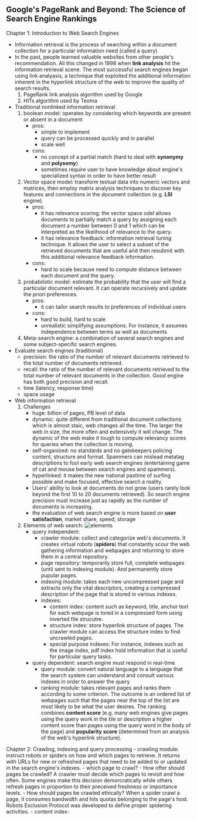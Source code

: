 ## Google's PageRank and Beyond: The Science of Search Engine Rankings
Chapter 1: Introduction to Web Search Engines
- Information retrieval is the process of searching within a document collection for a particular information need (called a query)
- In the past, people learned valuable websites from other people's recommendation. All this changed in 1998 when **link analysis** hit the information retrieval scene. The most successful search engines began using link analyasis, a technique that exploited the additional information inherent in the hyperlink structure of the web to improve the quality of search results.
    1. PageRank link analysis algorithm used by Google
    2. HITs algorithm used by Teoma
- Traditional nonlinked information retrieval
    1. boolean model: operates by considering which keywords are present or absent in a document
        - pros:
            - simple to implement
            - query can be processed quickly and in parallel
            - scale well
        - cons:
            - no concept of a partial match (hard to deal with **synonymy** and **polysemy**)
            - sometimes require user to have knowledge about engine's specialized syntax in order to have better result
     2. Vector space model: transform textual data into numeric vectors and matrices, then employ matrix analysis techniques to discover key features and connections in the document collection (e.g. **LSI** engine).
        - pros:
            - it has relevance scoring: the vector space odel allows documents to partially match a query by assigning each document a number between 0 and 1 which can be interpreted as the likelihood of relevance to the query.
            - it has relevance feedback: information retrieval tuning technique. It allows the user to select a subset of the retrieved documents that are useful and then resubmit with this additional relevance feedback information.
        - cons:
            - hard to scale because need to compute distance between each document and the query.
     3. probabilistic model: estimate the probability that the user will find a particular document relevant. It can operate recursively and update the priori preferences.
        - pros:
            - it can tailor search results to preferences of individual users
        - cons:
            - hard to build, hard to scale
            - unrealistic simplifying assumptions. For instance, it assumes independence between terms as well as documents
     4. Meta-search engine: a combination of several search engines and some subject-specific search engines.
- Evaluate search engines (traditional)
    - precision: the ratio of the number of relevant documents retrieved to the total number of documents retrieved.
    - recall: the ratio of the number of relevant documents retrieved to the total number of relevant documents in the collection. Good engine has both good precision and recall.
    - time (latency, response time)
    - space usage
- Web information retrieval
    1. Challenges
        - huge: billion of pages, PB level of data
        - dynamic: quite different from traditional document collections which is almost staic, web changes all the time. The larger the web in size, the more often and extensively it will change. The dynamic of the web make it tough to compute relevancy scores for queries when the collection is moving. 
        - self-organized: no standards and no gatekeepers policing content, structure and format. Spammers can mislead metatag descriptions to fool early web search engines (entertaining game of cat and mouse between search engines and spammers).
        - hyperlinked: it makes the new national pastime of surfing possible and make focused, effective search a reality.
        - Users' ability to look at documents do not grow (users rarely look beyond the first 10 to 20 documents retrieved). So search engine precision must increase just as rapidly as the number of documents is increasing.
        - the evaluation of web search engine is more based on **user satisfaction**, market share, speed, storage
     2. Elements of web search:
        ![elements](https://tigermlt.github.io/blog/elements_of_web_search_process.jpg)
        - query independent:
            - crawler module: collect and categorize web's documents. It creates virtual robots (**spiders**) that constantly scour the web gathering information and webpages and returning to store them in a central repository.
            - page repository: temporarily store full, complete webpages (until sent to indexing module). And permanently store pupular pages.
            - indexing module: takes each new uncompressed page and extracts only the vital descriptors, creating a compressed description of the page that is stored in various indexes.
            - indexes:
                - content index: content such as keyword, title, anchor text for each webpage is tored in a compressed form using inverted file strucutre.
                - structure index: store hyperlink structure of pages. The crawler module can access the structure index to find uncrawled pages.
                - special purpose indexes: For instance, indexes such as the image index, pdf index hold information that is useful for particular query tasks.
        - query dependent: search engine must respond in real-time
            - query module: convert natural language to a language that the search system can understand and consult various indexes in order to answer the query
            - ranking module: takes relevant pages and ranks them according to some criterion. The outcome is an ordered list of webpages such that the pages near the top of the list are most likely to be what the user desires. The ranking combines **content score** (e.g. many web engines give pages using the query work in the tile or description a higher content score than pages using the query word in the body of the page) and **popularity score** (determined from an analysis of the web's hyperlink structure).
            
Chapter 2: Crawling, indexing and query processing
    - crawling module: instruct robots or spiders on how and which pages to retrieve. It returns with URLs for new or refreshed pages that need to be added to or updated in the search engine's indexes.
        - which page to crawl?
        - How ofter should pages be crawled? A crawler must decide which pages to revisit and how often. Some engines make this decision demorcratically while others refresh pages in proportion to their preceived freshness or importance levels.
        - How should pages be crawled ethically? When a spider crawl a page, it consumes bandwidth and hits quotas belonging to the page's host. Robots Exclusion Protocol was developed to define proper spidering activities.
    - content index:
        
